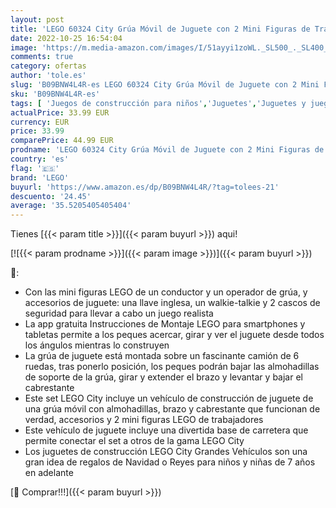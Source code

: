 ```yaml
---
layout: post
title: 'LEGO 60324 City Grúa Móvil de Juguete con 2 Mini Figuras de Trabajadores  Vehículo de 6 Ruedas  Niños  Reyes Magos'
date: 2022-10-25 16:54:04
image: 'https://m.media-amazon.com/images/I/51ayyi1zoWL._SL500_._SL400_.jpg'
comments: true
category: ofertas
author: 'tole.es'
slug: 'B09BNW4L4R-es LEGO 60324 City Grúa Móvil de Juguete con 2 Mini Figuras...'
sku: 'B09BNW4L4R-es'
tags: [ 'Juegos de construcción para niños','Juguetes','Juguetes y juegos','Sets de construcción','lego','magos','reyes','🇪🇸', ]
actualPrice: 33.99 EUR
currency: EUR
price: 33.99
comparePrice: 44.99 EUR
prodname: 'LEGO 60324 City Grúa Móvil de Juguete con 2 Mini Figuras de Trabajadores  Vehículo de 6 Ruedas  Niños  Reyes Magos'
country: 'es'
flag: '🇪🇸'
brand: 'LEGO'
buyurl: 'https://www.amazon.es/dp/B09BNW4L4R/?tag=tolees-21'
descuento: '24.45'
average: '35.5205405405404'
---
```


Tienes [{{< param title >}}]({{< param buyurl >}}) aqui!

[![{{< param prodname >}}]({{< param image >}})]({{< param buyurl >}})

🔎:

- Con las mini figuras LEGO de un conductor y un operador de grúa, y accesorios de juguete: una llave inglesa, un walkie-talkie y 2 cascos de seguridad para llevar a cabo un juego realista
- La app gratuita Instrucciones de Montaje LEGO para smartphones y tabletas permite a los peques acercar, girar y ver el juguete desde todos los ángulos mientras lo construyen
- La grúa de juguete está montada sobre un fascinante camión de 6 ruedas, tras ponerlo posición, los peques podrán bajar las almohadillas de soporte de la grúa, girar y extender el brazo y levantar y bajar el cabrestante
- Este set LEGO City incluye un vehículo de construcción de juguete de una grúa móvil con almohadillas, brazo y cabrestante que funcionan de verdad, accesorios y 2 mini figuras LEGO de trabajadores
- Este vehículo de juguete incluye una divertida base de carretera que permite conectar el set a otros de la gama LEGO City
- Los juguetes de construcción LEGO City Grandes Vehículos son una gran idea de regalos de Navidad o Reyes para niños y niñas de 7 años en adelante

[🛒 Comprar!!!]({{< param buyurl >}})
